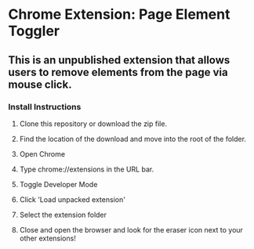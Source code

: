 # Chrome Extension: Page Element Toggler

## This is an unpublished extension that allows users to remove elements from the page via mouse click.

### Install Instructions

1. Clone this repository or download the zip file.

2. Find the location of the download and move into the root of the folder.

3. Open Chrome

4. Type chrome://extensions in the URL bar.

5. Toggle Developer Mode

6. Click 'Load unpacked extension'

7. Select the extension folder

8. Close and open the browser and look for the eraser icon next to your other extensions!